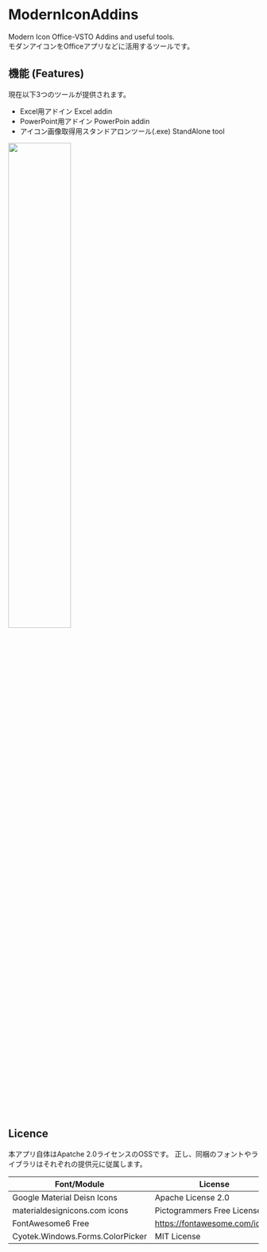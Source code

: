 # ModernIconAddins
Modern Icon Office-VSTO Addins and useful tools.  
モダンアイコンをOfficeアプリなどに活用するツールです。

## 機能 (Features)
現在以下3つのツールが提供されます。

- Excel用アドイン Excel addin
- PowerPoint用アドイン PowerPoin addin
- アイコン画像取得用スタンドアロンツール(.exe) StandAlone tool

<img src="https://user-images.githubusercontent.com/46097651/197471988-45cc2dc8-1ad6-4863-ad37-07e70ca00e52.png" width="50%">

## Licence
本アプリ自体はApatche 2.0ライセンスのOSSです。
正し、同梱のフォントやライブラリはそれぞれの提供元に従属します。

|  Font/Module  | License  |
| ---- | ---- |
|  Google Material Deisn Icons  |  Apache License 2.0  |
|  materialdesignicons.com icons  |  Pictogrammers Free License  |
|  FontAwesome6 Free  |  https://fontawesome.com/icons  |
| Cyotek.Windows.Forms.ColorPicker | MIT License |
